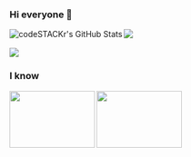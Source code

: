 
### Hi everyone 👋
<img align="left" alt="codeSTACKr's GitHub Stats" src="https://github-readme-stats.vercel.app/api?username=SaurFort&show_icons=true&hide_border=true&count_private=true&theme=tokyonight" />
<img src="https://github-readme-stats.vercel.app/api/top-langs/?username=SaurFort&theme=tokyonight&hide_border=true" /><br/><br/>
<img src="https://github-readme-stats.vercel.app/api?username=SaurFort&show_icons=true&hide_border=true&count_private=true&title_color=0796ff&text_color=9e2af1&icon_color=07a3f9&border_color=303030&bg_color=111111" />

### I know
<img align="left" width="150" height="100" src="https://learn.handigital-formation.com/app/uploads/2022/04/java_logo_640.jpeg" />
<img width="150" height="100" src="https://dyma.fr/assets/technos/htmlcss-logo-title.svg" />
